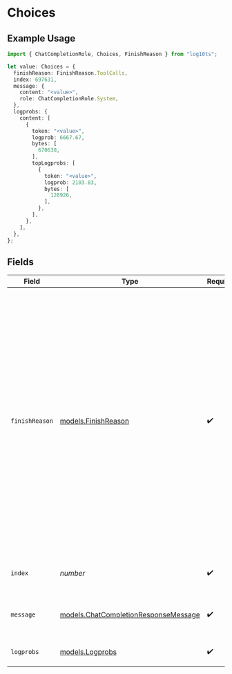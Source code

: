 # Choices

## Example Usage

```typescript
import { ChatCompletionRole, Choices, FinishReason } from "log10ts";

let value: Choices = {
  finishReason: FinishReason.ToolCalls,
  index: 697631,
  message: {
    content: "<value>",
    role: ChatCompletionRole.System,
  },
  logprobs: {
    content: [
      {
        token: "<value>",
        logprob: 6667.67,
        bytes: [
          670638,
        ],
        topLogprobs: [
          {
            token: "<value>",
            logprob: 2103.83,
            bytes: [
              128926,
            ],
          },
        ],
      },
    ],
  },
};
```

## Fields

| Field                                                                                                                                                                                                                                                                                                                                                                                                           | Type                                                                                                                                                                                                                                                                                                                                                                                                            | Required                                                                                                                                                                                                                                                                                                                                                                                                        | Description                                                                                                                                                                                                                                                                                                                                                                                                     |
| --------------------------------------------------------------------------------------------------------------------------------------------------------------------------------------------------------------------------------------------------------------------------------------------------------------------------------------------------------------------------------------------------------------- | --------------------------------------------------------------------------------------------------------------------------------------------------------------------------------------------------------------------------------------------------------------------------------------------------------------------------------------------------------------------------------------------------------------- | --------------------------------------------------------------------------------------------------------------------------------------------------------------------------------------------------------------------------------------------------------------------------------------------------------------------------------------------------------------------------------------------------------------- | --------------------------------------------------------------------------------------------------------------------------------------------------------------------------------------------------------------------------------------------------------------------------------------------------------------------------------------------------------------------------------------------------------------- |
| `finishReason`                                                                                                                                                                                                                                                                                                                                                                                                  | [models.FinishReason](../models/finishreason.md)                                                                                                                                                                                                                                                                                                                                                                | :heavy_check_mark:                                                                                                                                                                                                                                                                                                                                                                                              | The reason the model stopped generating tokens. This will be `stop` if the model hit a natural stop point or a provided stop sequence,<br/>`length` if the maximum number of tokens specified in the request was reached,<br/>`content_filter` if content was omitted due to a flag from our content filters,<br/>`tool_calls` if the model called a tool, or `function_call` (deprecated) if the model called a function.<br/> |
| `index`                                                                                                                                                                                                                                                                                                                                                                                                         | *number*                                                                                                                                                                                                                                                                                                                                                                                                        | :heavy_check_mark:                                                                                                                                                                                                                                                                                                                                                                                              | The index of the choice in the list of choices.                                                                                                                                                                                                                                                                                                                                                                 |
| `message`                                                                                                                                                                                                                                                                                                                                                                                                       | [models.ChatCompletionResponseMessage](../models/chatcompletionresponsemessage.md)                                                                                                                                                                                                                                                                                                                              | :heavy_check_mark:                                                                                                                                                                                                                                                                                                                                                                                              | A chat completion message generated by the model.                                                                                                                                                                                                                                                                                                                                                               |
| `logprobs`                                                                                                                                                                                                                                                                                                                                                                                                      | [models.Logprobs](../models/logprobs.md)                                                                                                                                                                                                                                                                                                                                                                        | :heavy_check_mark:                                                                                                                                                                                                                                                                                                                                                                                              | Log probability information for the choice.                                                                                                                                                                                                                                                                                                                                                                     |
